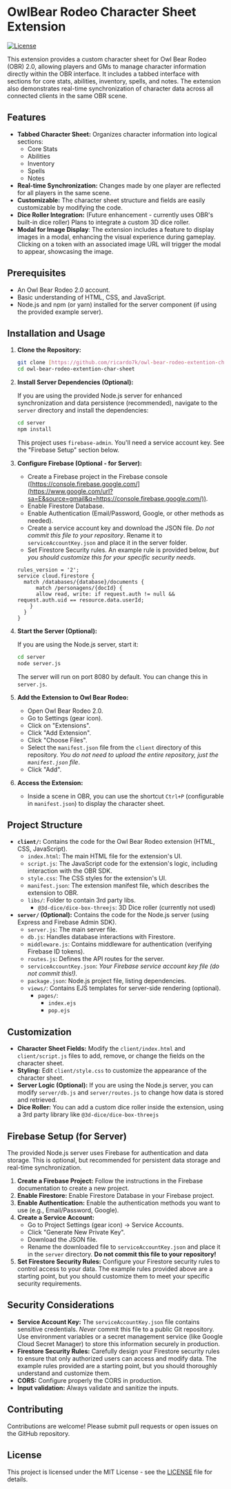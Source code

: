 # OwlBear Rodeo Character Sheet Extension

[![License](https://img.shields.io/badge/license-MIT-blue.svg)](LICENSE)

This extension provides a custom character sheet for Owl Bear Rodeo (OBR) 2.0, allowing players and GMs to manage character information directly within the OBR interface.  It includes a tabbed interface with sections for core stats, abilities, inventory, spells, and notes.  The extension also demonstrates real-time synchronization of character data across all connected clients in the same OBR scene.

## Features

*   **Tabbed Character Sheet:**  Organizes character information into logical sections:
    *   Core Stats
    *   Abilities
    *   Inventory
    *   Spells
    *   Notes
*   **Real-time Synchronization:** Changes made by one player are reflected for all players in the same scene.
*   **Customizable:**  The character sheet structure and fields are easily customizable by modifying the code.
*   **Dice Roller Integration:** (Future enhancement - currently uses OBR's built-in dice roller)  Plans to integrate a custom 3D dice roller.
* **Modal for Image Display**: The extension includes a feature to display images in a modal, enhancing the visual experience during gameplay.  Clicking on a token with an associated image URL will trigger the modal to appear, showcasing the image.

## Prerequisites

*   An Owl Bear Rodeo 2.0 account.
*   Basic understanding of HTML, CSS, and JavaScript.
*   Node.js and npm (or yarn) installed for the server component (if using the provided example server).

## Installation and Usage

1.  **Clone the Repository:**

    ```bash
    git clone [https://github.com/ricardo7k/owl-bear-rodeo-extention-char-sheet.git](https://www.google.com/search?q=https://github.com/ricardo7k/owl-bear-rodeo-extention-char-sheet.git)
    cd owl-bear-rodeo-extention-char-sheet
    ```

2.  **Install Server Dependencies (Optional):**

    If you are using the provided Node.js server for enhanced synchronization and data persistence (recommended), navigate to the `server` directory and install the dependencies:

    ```bash
    cd server
    npm install
    ```
    This project uses `firebase-admin`. You'll need a service account key. See the "Firebase Setup" section below.

3.  **Configure Firebase (Optional - for Server):**
     *   Create a Firebase project in the Firebase console ([https://console.firebase.google.com/](https://www.google.com/url?sa=E&source=gmail&q=https://console.firebase.google.com/)).
    *   Enable Firestore Database.
    * Enable Authentication (Email/Password, Google, or other methods as needed).
    *   Create a service account key and download the JSON file.  *Do not commit this file to your repository*.  Rename it to `serviceAccountKey.json` and place it in the server folder.
    * Set Firestore Security rules.  An example rule is provided below, *but you should customize this for your specific security needs*.

    ```
    rules_version = '2';
    service cloud.firestore {
      match /databases/{database}/documents {
    	  match /personagens/{docId} {
          allow read, write: if request.auth != null && request.auth.uid == resource.data.userId;
        }
      }
    }
    ```

4.  **Start the Server (Optional):**

    If you are using the Node.js server, start it:

    ```bash
    cd server
    node server.js
    ```
    The server will run on port 8080 by default. You can change this in `server.js`.

5.  **Add the Extension to Owl Bear Rodeo:**

    *   Open Owl Bear Rodeo 2.0.
    *   Go to Settings (gear icon).
    *   Click on "Extensions".
    *   Click "Add Extension".
    *   Click "Choose Files".
    *   Select the `manifest.json` file from the `client` directory of this repository.  *You do not need to upload the entire repository, just the `manifest.json` file*.
    *   Click "Add".

6. **Access the Extension:**

   * Inside a scene in OBR, you can use the shortcut `Ctrl+P` (configurable in `manifest.json`) to display the character sheet.

## Project Structure

*   **`client/`:** Contains the code for the Owl Bear Rodeo extension (HTML, CSS, JavaScript).
    *   `index.html`:  The main HTML file for the extension's UI.
    *   `script.js`:  The JavaScript code for the extension's logic, including interaction with the OBR SDK.
    *   `style.css`:  The CSS styles for the extension's UI.
    *   `manifest.json`:  The extension manifest file, which describes the extension to OBR.
    * `libs/`: Folder to contain 3rd party libs.
        *  `@3d-dice/dice-box-threejs`: 3D Dice roller (currently not used)
*   **`server/` (Optional):** Contains the code for the Node.js server (using Express and Firebase Admin SDK).
    *   `server.js`:  The main server file.
    *   `db.js`:  Handles database interactions with Firestore.
    *   `middleware.js`:  Contains middleware for authentication (verifying Firebase ID tokens).
    *   `routes.js`:  Defines the API routes for the server.
    *   `serviceAccountKey.json`:  *Your Firebase service account key file (do not commit this!).*
    *   `package.json`:  Node.js project file, listing dependencies.
    *   `views/`: Contains EJS templates for server-side rendering (optional).
        * `pages/`:
           * `index.ejs`
           *  `pop.ejs`

## Customization

*   **Character Sheet Fields:**  Modify the `client/index.html` and `client/script.js` files to add, remove, or change the fields on the character sheet.
*   **Styling:**  Edit `client/style.css` to customize the appearance of the character sheet.
*   **Server Logic (Optional):**  If you are using the Node.js server, you can modify `server/db.js` and `server/routes.js` to change how data is stored and retrieved.
* **Dice Roller:** You can add a custom dice roller inside the extension, using a 3rd party library like `@3d-dice/dice-box-threejs`

## Firebase Setup (for Server)

The provided Node.js server uses Firebase for authentication and data storage.  This is optional, but recommended for persistent data storage and real-time synchronization.

1.  **Create a Firebase Project:** Follow the instructions in the Firebase documentation to create a new project.
2.  **Enable Firestore:**  Enable Firestore Database in your Firebase project.
3.  **Enable Authentication:** Enable the authentication methods you want to use (e.g., Email/Password, Google).
4.  **Create a Service Account:**
    *   Go to Project Settings (gear icon) -> Service Accounts.
    *   Click "Generate New Private Key".
    *   Download the JSON file.
    *   Rename the downloaded file to `serviceAccountKey.json` and place it in the `server` directory.  **Do not commit this file to your repository!**
5.  **Set Firestore Security Rules:**  Configure your Firestore security rules to control access to your data.  The example rules provided above are a starting point, but you should customize them to meet your specific security requirements.

## Security Considerations

*   **Service Account Key:**  The `serviceAccountKey.json` file contains sensitive credentials.  *Never* commit this file to a public Git repository.  Use environment variables or a secret management service (like Google Cloud Secret Manager) to store this information securely in production.
*   **Firestore Security Rules:**  Carefully design your Firestore security rules to ensure that only authorized users can access and modify data.  The example rules provided are a starting point, but you should thoroughly understand and customize them.
* **CORS:** Configure properly the CORS in production.
* **Input validation:** Always validate and sanitize the inputs.

## Contributing

Contributions are welcome!  Please submit pull requests or open issues on the GitHub repository.

## License

This project is licensed under the MIT License - see the [LICENSE](LICENSE) file for details.